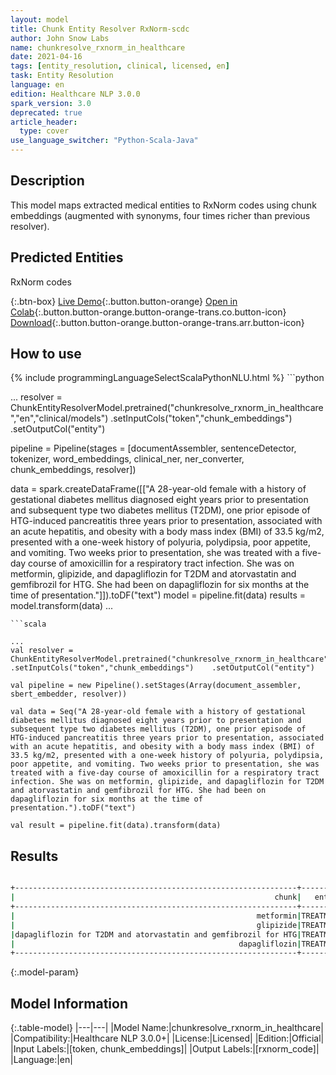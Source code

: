```yaml
---
layout: model
title: Chunk Entity Resolver RxNorm-scdc
author: John Snow Labs
name: chunkresolve_rxnorm_in_healthcare
date: 2021-04-16
tags: [entity_resolution, clinical, licensed, en]
task: Entity Resolution
language: en
edition: Healthcare NLP 3.0.0
spark_version: 3.0
deprecated: true
article_header:
  type: cover
use_language_switcher: "Python-Scala-Java"
---
```


## Description

This model maps extracted medical entities to RxNorm codes using chunk embeddings (augmented with synonyms, four times richer than previous resolver).

## Predicted Entities

RxNorm codes

{:.btn-box}
[Live Demo](https://demo.johnsnowlabs.com/healthcare/ER_RXNORM/){:.button.button-orange}
[Open in Colab](https://colab.research.google.com/github/JohnSnowLabs/spark-nlp-workshop/blob/master/tutorials/Certification_Trainings/Healthcare/3.Clinical_Entity_Resolvers.ipynb){:.button.button-orange.button-orange-trans.co.button-icon}
[Download](https://s3.amazonaws.com/auxdata.johnsnowlabs.com/clinical/models/chunkresolve_rxnorm_in_healthcare_en_3.0.0_3.0_1618605195699.zip){:.button.button-orange.button-orange-trans.arr.button-icon}

## How to use



<div class="tabs-box" markdown="1">
{% include programmingLanguageSelectScalaPythonNLU.html %}
```python

...
resolver = ChunkEntityResolverModel.pretrained("chunkresolve_rxnorm_in_healthcare","en","clinical/models")    .setInputCols("token","chunk_embeddings")    .setOutputCol("entity")

pipeline = Pipeline(stages = [documentAssembler, sentenceDetector, tokenizer, word_embeddings, clinical_ner, ner_converter, chunk_embeddings, resolver])

data = spark.createDataFrame([["A 28-year-old female with a history of gestational diabetes mellitus diagnosed eight years prior to presentation and subsequent type two diabetes mellitus (T2DM), one prior episode of HTG-induced pancreatitis three years prior to presentation, associated with an acute hepatitis, and obesity with a body mass index (BMI) of 33.5 kg/m2, presented with a one-week history of polyuria, polydipsia, poor appetite, and vomiting. Two weeks prior to presentation, she was treated with a five-day course of amoxicillin for a respiratory tract infection. She was on metformin, glipizide, and dapagliflozin for T2DM and atorvastatin and gemfibrozil for HTG. She had been on dapagliflozin for six months at the time of presentation."]]).toDF("text")
model = pipeline.fit(data)
results = model.transform(data)
...

```
```scala

...
val resolver = ChunkEntityResolverModel.pretrained("chunkresolve_rxnorm_in_healthcare","en","clinical/models")    .setInputCols("token","chunk_embeddings")    .setOutputCol("entity")

val pipeline = new Pipeline().setStages(Array(document_assembler, sbert_embedder, resolver))

val data = Seq("A 28-year-old female with a history of gestational diabetes mellitus diagnosed eight years prior to presentation and subsequent type two diabetes mellitus (T2DM), one prior episode of HTG-induced pancreatitis three years prior to presentation, associated with an acute hepatitis, and obesity with a body mass index (BMI) of 33.5 kg/m2, presented with a one-week history of polyuria, polydipsia, poor appetite, and vomiting. Two weeks prior to presentation, she was treated with a five-day course of amoxicillin for a respiratory tract infection. She was on metformin, glipizide, and dapagliflozin for T2DM and atorvastatin and gemfibrozil for HTG. She had been on dapagliflozin for six months at the time of presentation.").toDF("text")

val result = pipeline.fit(data).transform(data)

```
</div>

## Results

```bash

+---------------------------------------------------------------+---------+----------------------------------------------------------------------------------------------------+-------+----------+
|                                                          chunk|   entity|                                                                                         target_text|   code|confidence|
+---------------------------------------------------------------+---------+----------------------------------------------------------------------------------------------------+-------+----------+
|                                                      metformin|TREATMENT|metFORMIN compounding powder:::Metformin Hydrochloride Powder:::metFORMIN 500 mg oral tablet:::me...| 601021|    0.2364|
|                                                      glipizide|TREATMENT|Glipizide Powder:::Glipizide Crystal:::Glipizide Tablets:::glipiZIDE 5 mg oral tablet:::glipiZIDE...| 241604|    0.3647|
|dapagliflozin for T2DM and atorvastatin and gemfibrozil for HTG|TREATMENT|Ezetimibe and Atorvastatin Tablets:::Amlodipine and Atorvastatin Tablets:::Atorvastatin Calcium T...|1422084|    0.3407|
|                                                  dapagliflozin|TREATMENT|Dapagliflozin Tablets:::dapagliflozin 5 mg oral tablet:::dapagliflozin 10 mg oral tablet:::Dapagl...|1488568|    0.7070|
+---------------------------------------------------------------+---------+----------------------------------------------------------------------------------------------------+-------+----------+

```

{:.model-param}
## Model Information

{:.table-model}
|---|---|
|Model Name:|chunkresolve_rxnorm_in_healthcare|
|Compatibility:|Healthcare NLP 3.0.0+|
|License:|Licensed|
|Edition:|Official|
|Input Labels:|[token, chunk_embeddings]|
|Output Labels:|[rxnorm_code]|
|Language:|en|
